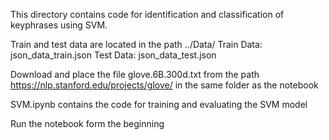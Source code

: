 This directory contains code for identification and classification of keyphrases using SVM.

Train and test data are located in the path ../Data/
Train Data:  json_data_train.json
Test Data: json_data_test.json

Download and place the file glove.6B.300d.txt   from the path https://nlp.stanford.edu/projects/glove/ in the same folder as the notebook

SVM.ipynb contains the code for training and evaluating the SVM model

Run the notebook form the beginning